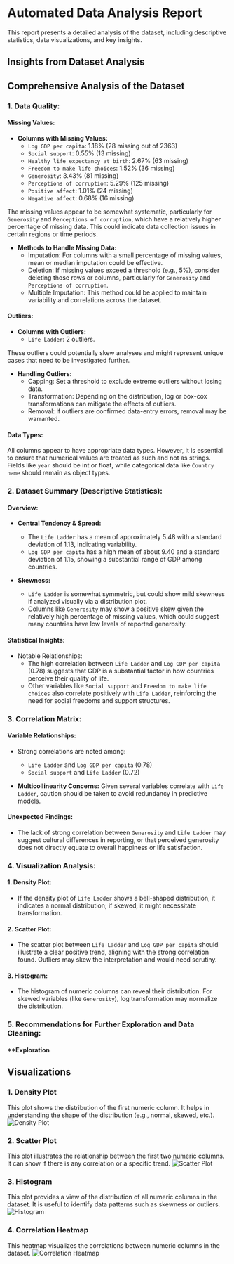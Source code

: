 # Automated Data Analysis Report
This report presents a detailed analysis of the dataset, including descriptive statistics, data visualizations, and key insights.

## Insights from Dataset Analysis
## Comprehensive Analysis of the Dataset

### 1. **Data Quality:**

#### **Missing Values:**
- **Columns with Missing Values:**
  - `Log GDP per capita`: 1.18% (28 missing out of 2363)
  - `Social support`: 0.55% (13 missing)
  - `Healthy life expectancy at birth`: 2.67% (63 missing)
  - `Freedom to make life choices`: 1.52% (36 missing)
  - `Generosity`: 3.43% (81 missing)
  - `Perceptions of corruption`: 5.29% (125 missing)
  - `Positive affect`: 1.01% (24 missing)
  - `Negative affect`: 0.68% (16 missing)

The missing values appear to be somewhat systematic, particularly for `Generosity` and `Perceptions of corruption`, which have a relatively higher percentage of missing data. This could indicate data collection issues in certain regions or time periods.

- **Methods to Handle Missing Data:**
  - Imputation: For columns with a small percentage of missing values, mean or median imputation could be effective.
  - Deletion: If missing values exceed a threshold (e.g., 5%), consider deleting those rows or columns, particularly for `Generosity` and `Perceptions of corruption`.
  - Multiple Imputation: This method could be applied to maintain variability and correlations across the dataset.

#### **Outliers:**
- **Columns with Outliers:**
  - `Life Ladder`: 2 outliers.
  
These outliers could potentially skew analyses and might represent unique cases that need to be investigated further. 

- **Handling Outliers:**
  - Capping: Set a threshold to exclude extreme outliers without losing data.
  - Transformation: Depending on the distribution, log or box-cox transformations can mitigate the effects of outliers.
  - Removal: If outliers are confirmed data-entry errors, removal may be warranted.

#### **Data Types:**
All columns appear to have appropriate data types. However, it is essential to ensure that numerical values are treated as such and not as strings. Fields like `year` should be int or float, while categorical data like `Country name` should remain as object types.

### 2. **Dataset Summary (Descriptive Statistics):**

#### **Overview:**
- **Central Tendency & Spread:**
  - The `Life Ladder` has a mean of approximately 5.48 with a standard deviation of 1.13, indicating variability.
  - `Log GDP per capita` has a high mean of about 9.40 and a standard deviation of 1.15, showing a substantial range of GDP among countries.

- **Skewness:**
  - `Life Ladder` is somewhat symmetric, but could show mild skewness if analyzed visually via a distribution plot.
  - Columns like `Generosity` may show a positive skew given the relatively high percentage of missing values, which could suggest many countries have low levels of reported generosity.

#### **Statistical Insights:**
- Notable Relationships:
  - The high correlation between `Life Ladder` and `Log GDP per capita` (0.78) suggests that GDP is a substantial factor in how countries perceive their quality of life.
  - Other variables like `Social support` and `Freedom to make life choices` also correlate positively with `Life Ladder`, reinforcing the need for social freedoms and support structures.

### 3. **Correlation Matrix:**

#### **Variable Relationships:**
- Strong correlations are noted among:
  - `Life Ladder` and `Log GDP per capita` (0.78)
  - `Social support` and `Life Ladder` (0.72)
  
- **Multicollinearity Concerns:** Given several variables correlate with `Life Ladder`, caution should be taken to avoid redundancy in predictive models.

#### **Unexpected Findings:**
- The lack of strong correlation between `Generosity` and `Life Ladder` may suggest cultural differences in reporting, or that perceived generosity does not directly equate to overall happiness or life satisfaction.

### 4. **Visualization Analysis:**

#### 1. **Density Plot:**
- If the density plot of `Life Ladder` shows a bell-shaped distribution, it indicates a normal distribution; if skewed, it might necessitate transformation.

#### 2. **Scatter Plot:**
- The scatter plot between `Life Ladder` and `Log GDP per capita` should illustrate a clear positive trend, aligning with the strong correlation found. Outliers may skew the interpretation and would need scrutiny.

#### 3. **Histogram:**
- The histogram of numeric columns can reveal their distribution. For skewed variables (like `Generosity`), log transformation may normalize the distribution.

### 5. **Recommendations for Further Exploration and Data Cleaning:**

#### **Exploration
## Visualizations

### 1. Density Plot
This plot shows the distribution of the first numeric column. It helps in understanding the shape of the distribution (e.g., normal, skewed, etc.).
![Density Plot](density_plot.png)

### 2. Scatter Plot
This plot illustrates the relationship between the first two numeric columns. It can show if there is any correlation or a specific trend.
![Scatter Plot](scatter_plot.png)

### 3. Histogram
This plot provides a view of the distribution of all numeric columns in the dataset. It is useful to identify data patterns such as skewness or outliers.
![Histogram](histogram.png)

### 4. Correlation Heatmap
This heatmap visualizes the correlations between numeric columns in the dataset.
![Correlation Heatmap](correlation_heatmap.png)

